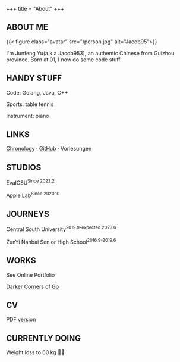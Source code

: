 +++
title = "About"
+++

## ABOUT ME

{{< figure class="avatar" src="/person.jpg" alt="Jacob95">}}

I'm Junfeng Yu(a.k.a Jacob953), an authentic Chinese from Guizhou province. 
Born at 01, I now do some code stuff.

## HANDY STUFF

Code: Golang, Java, C++

Sports: table tennis

Instrument: piano

## LINKS

[Chronology](https://jacob953.github.io/chronology/) · [GitHub](https://github.com/Jacob953) · Vorlesungen

## STUDIOS

EvalCSU<sup>Since 2022.2</sup>

Apple Lab<sup>Since 2020.10</sup>

## JOURNEYS

Central South University<sup>2019.9-expected 2023.6</sup>

ZunYi Nanbai Senior High School<sup>2016.9-2019.6</sup>

## WORKS

See Online Portfolio

[Darker Corners of Go](https://jacob953.com/darker-corners-of-go/)

## CV

[PDF version](/cv-en.pdf)

## CURRENTLY DOING

Weight loss to 60 kg 🏃🏻
